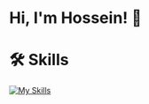 # Hi, I'm Hossein! 👋

# 🛠 Skills

[![My Skills](https://skillicons.dev/icons?i=html,css,tailwind,js,react,figma,&perline=6)](https://skillicons.dev)
